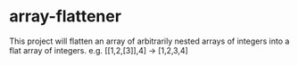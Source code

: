 # array-flattener
This project will flatten an array of arbitrarily nested arrays of integers into a flat array of integers. e.g. [[1,2,[3]],4] → [1,2,3,4]
